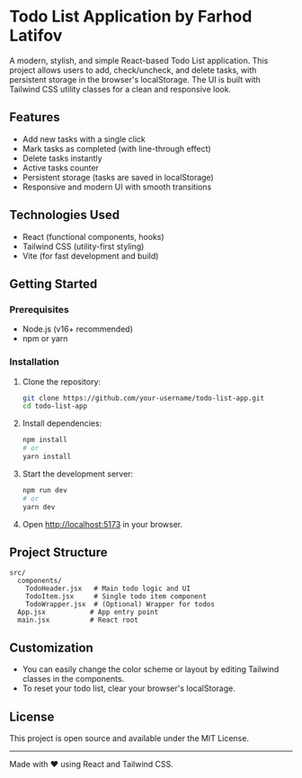 

# Todo List Application by Farhod Latifov
A modern, stylish, and simple React-based Todo List application. This project allows users to add, check/uncheck, and delete tasks, with persistent storage in the browser's localStorage. The UI is built with Tailwind CSS utility classes for a clean and responsive look.

## Features

- Add new tasks with a single click
- Mark tasks as completed (with line-through effect)
- Delete tasks instantly
- Active tasks counter
- Persistent storage (tasks are saved in localStorage)
- Responsive and modern UI with smooth transitions

## Technologies Used

- React (functional components, hooks)
- Tailwind CSS (utility-first styling)
- Vite (for fast development and build)

## Getting Started

### Prerequisites
- Node.js (v16+ recommended)
- npm or yarn

### Installation

1. Clone the repository:
   ```sh
   git clone https://github.com/your-username/todo-list-app.git
   cd todo-list-app
   ```
2. Install dependencies:
   ```sh
   npm install
   # or
   yarn install
   ```
3. Start the development server:
   ```sh
   npm run dev
   # or
   yarn dev
   ```
4. Open [http://localhost:5173](http://localhost:5173) in your browser.

## Project Structure

```
src/
  components/
    TodoHeader.jsx   # Main todo logic and UI
    TodoItem.jsx     # Single todo item component
    TodoWrapper.jsx  # (Optional) Wrapper for todos
  App.jsx           # App entry point
  main.jsx          # React root
```

## Customization
- You can easily change the color scheme or layout by editing Tailwind classes in the components.
- To reset your todo list, clear your browser's localStorage.

## License

This project is open source and available under the MIT License.

---

Made with ❤️ using React and Tailwind CSS.
